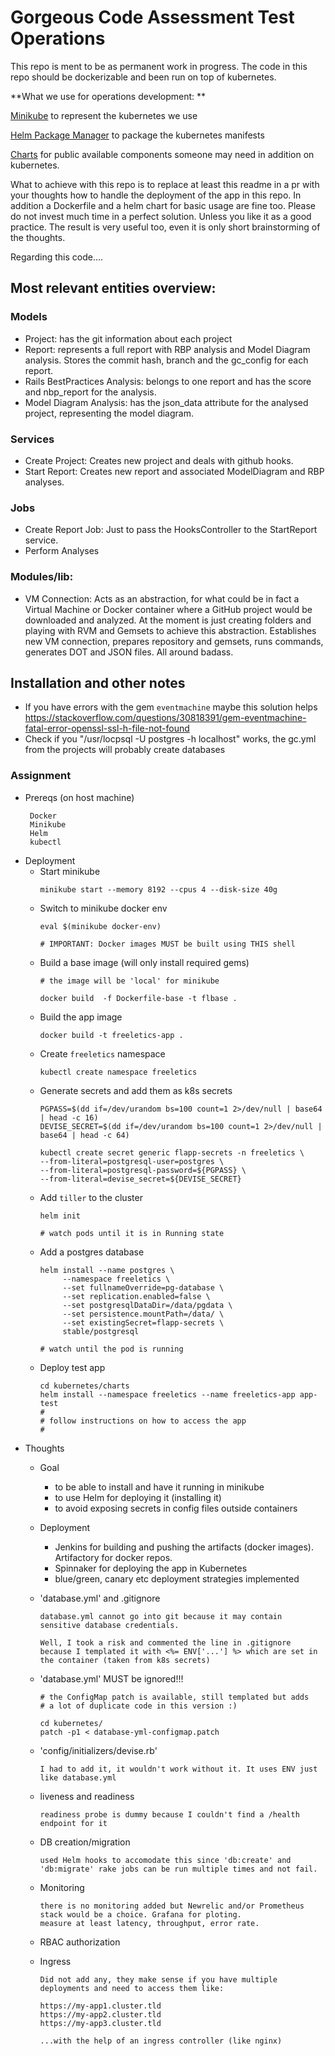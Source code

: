 Gorgeous Code Assessment Test Operations
=======
This repo is ment to be as permanent work in progress.
The code in this repo should be dockerizable and been run on top of
kubernetes.

**What we use for operations development:
**

[Minikube](https://github.com/kubernetes/minikube) to represent the kubernetes we use

[Helm Package Manager](https://github.com/kubernetes/helm) to package the kubernetes manifests

[Charts](https://github.com/kubernetes/charts) for public available components someone may need in addition on kubernetes.

What to achieve with this repo is to replace at least this readme in a pr with your thoughts how to handle the deployment of the app
in this repo. In addition a Dockerfile and a helm chart for basic usage are fine too.
Please do not invest much time in a perfect solution. Unless you like it as a good practice.
The result is very useful too, even it is only short brainstorming of the thoughts.


Regarding this code....


## Most relevant entities overview:

### Models
* Project: has the git information about each project
* Report: represents a full report with RBP analysis and Model Diagram analysis. Stores the commit hash, branch and the gc_config for each report.
* Rails BestPractices Analysis: belongs to one report and has the score and nbp_report for the analysis.
* Model Diagram Analysis: has the json_data attribute for the analysed project, representing the model diagram.

### Services
* Create Project: Creates new project and deals with github hooks.
* Start Report: Creates new report and associated ModelDiagram and RBP analyses.

### Jobs
* Create Report Job: Just to pass the HooksController to the StartReport service.
* Perform Analyses

### Modules/lib:
* VM Connection: Acts as an abstraction, for what could be in fact a Virtual Machine or Docker container where a GitHub project would be downloaded and analyzed. At the moment is just creating folders and playing with RVM and Gemsets to achieve this abstraction. Establishes new VM connection, prepares repository and gemsets, runs commands, generates DOT and JSON files. All around badass.

## Installation and other notes
* If you have errors with the gem `eventmachine` maybe this solution helps <https://stackoverflow.com/questions/30818391/gem-eventmachine-fatal-error-openssl-ssl-h-file-not-found>
* Check if you "/usr/locpsql -U postgres -h localhost" works, the gc.yml from the projects will probably create databases


### Assignment

- Prereqs (on host machine)
  ```
   Docker
   Minikube
   Helm
   kubectl
  ```
- Deployment
    - Start minikube
        ```
        minikube start --memory 8192 --cpus 4 --disk-size 40g
        ```
    - Switch to minikube docker env
        ```
        eval $(minikube docker-env)

        # IMPORTANT: Docker images MUST be built using THIS shell
        ```
    - Build a base image (will only install required gems)
        ```
        # the image will be 'local' for minikube

        docker build  -f Dockerfile-base -t flbase .
        ```
    - Build the app image
        ```
        docker build -t freeletics-app .
        ```
    - Create `freeletics` namespace
        ```
        kubectl create namespace freeletics
        ```
    - Generate secrets and add them as k8s secrets
        ```
        PGPASS=$(dd if=/dev/urandom bs=100 count=1 2>/dev/null | base64 | head -c 16)
        DEVISE_SECRET=$(dd if=/dev/urandom bs=100 count=1 2>/dev/null | base64 | head -c 64)

        kubectl create secret generic flapp-secrets -n freeletics \
        --from-literal=postgresql-user=postgres \
        --from-literal=postgresql-password=${PGPASS} \
        --from-literal=devise_secret=${DEVISE_SECRET}
        ```
    - Add `tiller` to the cluster
        ```
        helm init

        # watch pods until it is in Running state

        ```
    - Add a postgres database
        ```
        helm install --name postgres \
             --namespace freeletics \
             --set fullnameOverride=pg-database \
             --set replication.enabled=false \
             --set postgresqlDataDir=/data/pgdata \
             --set persistence.mountPath=/data/ \
             --set existingSecret=flapp-secrets \
             stable/postgresql

        # watch until the pod is running
        ```
    - Deploy test app
        ```
        cd kubernetes/charts
        helm install --namespace freeletics --name freeletics-app app-test
        #
        # follow instructions on how to access the app
        #
        ```
- Thoughts
    - Goal
        - to be able to install and have it running in minikube
        - to use Helm for deploying it (installing it)
        - to avoid exposing secrets in config files outside containers

    - Deployment
        - Jenkins for building and pushing the artifacts (docker images). Artifactory for docker repos.
        - Spinnaker for deploying the app in Kubernetes
        - blue/green, canary etc deployment strategies implemented

    - 'database.yml' and .gitignore
        ```
        database.yml cannot go into git because it may contain sensitive database credentials.

        Well, I took a risk and commented the line in .gitignore because I templated it with <%= ENV['...'] %> which are set in the container (taken from k8s secrets)
        ```
    - 'database.yml' MUST be ignored!!!
        ```
        # the ConfigMap patch is available, still templated but adds
        # a lot of duplicate code in this version :)

        cd kubernetes/
        patch -p1 < database-yml-configmap.patch

        ```
    - 'config/initializers/devise.rb'
        ```
        I had to add it, it wouldn't work without it. It uses ENV just like database.yml
        ```
    - liveness and readiness
        ```
        readiness probe is dummy because I couldn't find a /health endpoint for it
        ```
    - DB creation/migration
        ```
        used Helm hooks to accomodate this since 'db:create' and 'db:migrate' rake jobs can be run multiple times and not fail.
        ```
    - Monitoring
        ```
        there is no monitoring added but Newrelic and/or Prometheus stack would be a choice. Grafana for ploting.
        measure at least latency, throughput, error rate.
        ```
    - RBAC authorization
    - Ingress
        ```
        Did not add any, they make sense if you have multiple deployments and need to access them like:

        https://my-app1.cluster.tld
        https://my-app2.cluster.tld
        https://my-app3.cluster.tld

        ...with the help of an ingress controller (like nginx)

        ```
